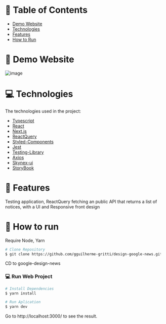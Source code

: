 # :pushpin: Table of Contents

- [Demo Website](#eyes-demo-website)
- [Technologies](#computer-technologies)
- [Features](#rocket-features)
- [How to Run](#construction_worker-how-to-run)

# :eyes: Demo Website

![image](https://github.com/gguilherme-gritti/gguilherme-gritti/assets/78884167/b5da3751-7260-4e5c-a867-d91775c3824d)

# :computer: Technologies

The technologies used in the project:

- [Typescript](https://www.typescriptlang.org/)
- [React](https://reactjs.org/)
- [Next.js](https://nextjs.org/)
- [ReactQuery](https://react-query-v3.tanstack.com)
- [Styled-Components](https://styled-components.com)
- [Jest](https://jestjs.io/pt-BR/)
- [Testing-Library](https://testing-library.com)
- [Axios](https://axios-http.com)
- [Skynex-ui](https://skynexui.dev)
- [StoryBook](https://storybook.js.org/addons/@storybook/addon-styling)

# :rocket: Features

Testing application, ReactQuery fetching an public API that returns a list of notices, with a UI and Responsive front design

# :construction_worker: How to run

Require Node, Yarn

```bash
# Clone Repository
$ git clone https://github.com/gguilherme-gritti/design-google-news.git
```

CD to google-design-news

### 💻 Run Web Project

```bash
# Install Dependencies
$ yarn install

# Run Aplication
$ yarn dev
```

Go to http://localhost:3000/ to see the result.
